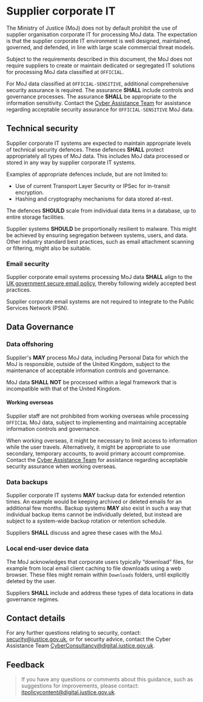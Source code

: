# Supplier corporate IT

The Ministry of Justice \(MoJ\) does not by default prohibit the use of supplier organisation corporate IT for processing MoJ data. The expectation is that the supplier corporate IT environment is well designed, maintained, governed, and defended, in line with large scale commercial threat models.

Subject to the requirements described in this document, the MoJ does not require suppliers to create or maintain dedicated or segregated IT solutions for processing MoJ data classified at `OFFICIAL`.

For MoJ data classified at `OFFICIAL-SENSITIVE`, additional comprehensive security assurance is required. The assurance **SHALL** include controls and governance processes. The assurance **SHALL** be appropriate to the information sensitivity. Contact the [Cyber Assistance Team](mailto:CyberConsultancy@digital.justice.gov.uk) for assistance regarding acceptable security assurance for `OFFICIAL-SENSITIVE` MoJ data.

## Technical security

Supplier corporate IT systems are expected to maintain appropriate levels of technical security defences. These defences **SHALL** protect appropriately all types of MoJ data. This includes MoJ data processed or stored in any way by supplier corporate IT systems.

Examples of appropriate defences include, but are not limited to:

-   Use of current Transport Layer Security or IPSec for in-transit encryption.
-   Hashing and cryptography mechanisms for data stored at-rest.

The defences **SHOULD** scale from individual data items in a database, up to entire storage facilities.

Supplier systems **SHOULD** be proportionally resilient to malware. This might be achieved by ensuring segregation between systems, users, and data. Other industry standard best practices, such as email attachment scanning or filtering, might also be suitable.

### Email security

Supplier corporate email systems processing MoJ data **SHALL** align to the [UK government secure email policy](https://www.gov.uk/guidance/securing-government-email), thereby following widely accepted best practices.

Supplier corporate email systems are not required to integrate to the Public Services Network \(PSN\).

## Data Governance

### Data offshoring

Supplier's **MAY** process MoJ data, including Personal Data for which the MoJ is responsible, outside of the United Kingdom, subject to the maintenance of acceptable information controls and governance.

MoJ data **SHALL NOT** be processed within a legal framework that is incompatible with that of the United Kingdom.

#### Working overseas

Supplier staff are not prohibited from working overseas while processing `OFFICIAL` MoJ data, subject to implementing and maintaining acceptable information controls and governance.

When working overseas, it might be necessary to limit access to information while the user travels. Alternatively, it might be appropriate to use secondary, temporary accounts, to avoid primary account compromise. Contact the [Cyber Assistance Team](mailto:CyberConsultancy@digital.justice.gov.uk) for assistance regarding acceptable security assurance when working overseas.

### Data backups

Supplier corporate IT systems **MAY** backup data for extended retention times. An example would be keeping archived or deleted emails for an additional few months. Backup systems **MAY** also exist in such a way that individual backup items cannot be individually deleted, but instead are subject to a system-wide backup rotation or retention schedule.

Suppliers **SHALL** discuss and agree these cases with the MoJ.

### Local end-user device data

The MoJ acknowledges that corporate users typically “download” files, for example from local email client caching to file downloads using a web browser. These files might remain within `Downloads` folders, until explicitly deleted by the user.

Suppliers **SHALL** include and address these types of data locations in data governance regimes.

## Contact details

For any further questions relating to security, contact: [security@justice.gov.uk](mailto:security@justice.gov.uk), or for security advice, contact the Cyber Assistance Team [CyberConsultancy@digital.justice.gov.uk](mailto:CyberConsultancy@digital.justice.gov.uk).

## Feedback

> If you have any questions or comments about this guidance, such as suggestions for improvements, please contact: [itpolicycontent@digital.justice.gov.uk](mailto:itpolicycontent@digital.justice.gov.uk).

